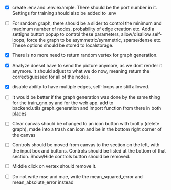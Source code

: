 - [x] create .env and .env.example. There should be the port number in it. Settings for training should also be added to .env
- [ ] For random graph, there should be a slider to control the minimum and maximum number of nodes, probability of edge creation etc. Add a settigns button popup to control these parameters, allow/disallow self-loops, force the graph to be asymmetric/symmetric, sparse/dense etc. These options should be stored to localstorage.
- [x] There is no more need to return random vertex for graph generation.
- [x] Analyze doesnt have to send the picture anymore, as we dont render it anymore. It should adjust to what we do now, meaning return the correct/guessed for all of the nodes.
- [x] disable ability to have multiple edges, self-loops are still allowed.
- [ ] It would be better if the graph generation was done by the same thing for the train_gnn.py and for the web app. add to backend.utils.graph_generation and import function from there in both places
- [ ] Clear canvas should be changed to an icon button with tooltip (delete graph), made into a trash can icon and be in the bottom right corner of the canvas
- [ ] Controls should be moved from canvas to the section on the left, with the input box and buttons. Controls should be listed at the bottom of that section. Show/Hide controls button should be removed.
- [ ] Middle click on vertex should remove it.
- [ ] Do not write mse and mae, write the mean_squared_error and mean_absolute_error instead


